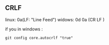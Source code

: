 ## CRLF

linux: 0a(LF: "Line Feed")
widows: 0d 0a (CR LF  )

if you in windows :

    git config core.autocrlf "true"

